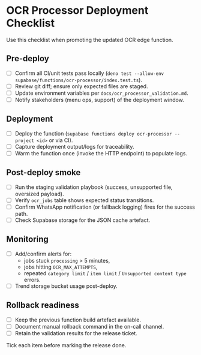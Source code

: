 # OCR Processor Deployment Checklist

Use this checklist when promoting the updated OCR edge function.

## Pre-deploy

- [ ] Confirm all CI/unit tests pass locally (`deno test --allow-env supabase/functions/ocr-processor/index.test.ts`).
- [ ] Review git diff; ensure only expected files are staged.
- [ ] Update environment variables per `docs/ocr_processor_validation.md`.
- [ ] Notify stakeholders (menu ops, support) of the deployment window.

## Deployment

- [ ] Deploy the function (`supabase functions deploy ocr-processor --project <id>` or via CI).
- [ ] Capture deployment output/logs for traceability.
- [ ] Warm the function once (invoke the HTTP endpoint) to populate logs.

## Post-deploy smoke

- [ ] Run the staging validation playbook (success, unsupported file, oversized payload).
- [ ] Verify `ocr_jobs` table shows expected status transitions.
- [ ] Confirm WhatsApp notification (or fallback logging) fires for the success path.
- [ ] Check Supabase storage for the JSON cache artefact.

## Monitoring

- [ ] Add/confirm alerts for:
  - jobs stuck `processing` > 5 minutes,
  - jobs hitting `OCR_MAX_ATTEMPTS`,
  - repeated `category limit` / `item limit` / `Unsupported content type` errors.
- [ ] Trend storage bucket usage post-deploy.

## Rollback readiness

- [ ] Keep the previous function build artefact available.
- [ ] Document manual rollback command in the on-call channel.
- [ ] Retain the validation results for the release ticket.

Tick each item before marking the release done.

